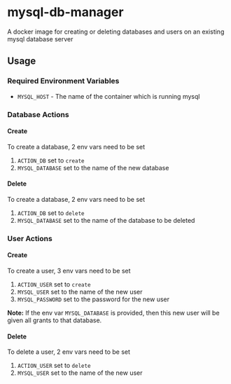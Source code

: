# mysql-db-manager
A docker image for creating or deleting databases and users on an existing mysql database server

## Usage
### Required Environment Variables
- `MYSQL_HOST` - The name of the container which is running mysql

### Database Actions
#### Create
To create a database, 2 env vars need to be set
1. `ACTION_DB` set to `create`
2. `MYSQL_DATABASE` set to the name of the new database

#### Delete
To create a database, 2 env vars need to be set
1. `ACTION_DB` set to `delete`
2. `MYSQL_DATABASE` set to the name of the database to be deleted

### User Actions
#### Create
To create a user, 3 env vars need to be set
1. `ACTION_USER` set to `create`
2. `MYSQL_USER` set to the name of the new user
3. `MYSQL_PASSWORD` set to the password for the new user

**Note:** If the env var `MYSQL_DATABASE` is provided, then this new user will be given all grants to that database.

#### Delete
To delete a user, 2 env vars need to be set
1. `ACTION_USER` set to `delete`
2. `MYSQL_USER` set to the name of the new user